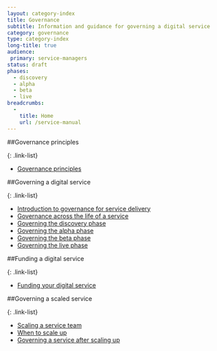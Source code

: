```yaml
---
layout: category-index
title: Governance
subtitle: Information and guidance for governing a digital service
category: governance
type: category-index
long-title: true
audience:
 primary: service-managers
status: draft
phases:
  - discovery
  - alpha
  - beta
  - live
breadcrumbs:
  -
    title: Home
    url: /service-manual
---
```


##Governance principles

{: .link-list}
* [Governance principles](/service-manual/governance/governance-principles)


##Governing a digital service

{: .link-list}
* [Introduction to governance for service delivery](/service-manual/governance/Introduction-to-governance-for-service-delivery)
* [Governance across the life of a service](/service-manual/governance/governance-across-the-life-of-a-service)
* [Governing the discovery phase](/service-manual/governance/governing-the-discovery-phase)
* [Governing the alpha phase](/service-manual/governance/governing-the-alpha-phase)
* [Governing the beta phase](/service-manual/governance/governing-the-beta-phase)
* [Governing the live phase](/service-manual/governance/governing-the-live-phase)


##Funding a digital service

{: .link-list}
* [Funding your digital service](/service-manual/governance/funding-your-digital-service)


##Governing a scaled service

{: .link-list}
* [Scaling a service team](/service-manual/governance/scaling-a-service-team)
* [When to scale up](/service-manual/governance/when-to-scale-up)
* [Governing a service after scaling up](/service-manual/governance/governing-a-service-after-scaling-up)

